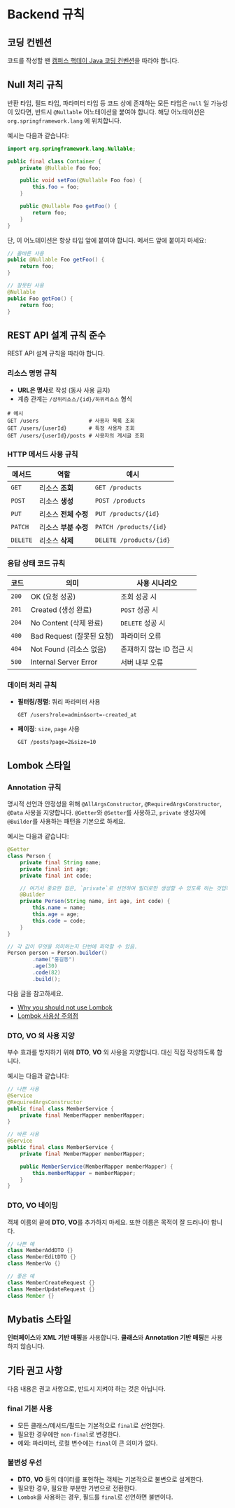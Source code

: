 # Backend 규칙

## 코딩 컨벤션

코드를 작성할 땐 [캠퍼스 핵데이 Java 코딩 컨벤션](https://naver.github.io/hackday-conventions-java/)을 따라야 합니다.

## Null 처리 규칙

반환 타입, 필드 타입, 파라미터 타입 등 코드 상에 존재하는 모든 타입은 `null` 일 가능성이 있다면, 반드시 `@Nullable` 어노테이션을 붙여야 합니다. 해당 어노테이션은
`org.springframework.lang` 에 위치합니다.

예시는 다음과 같습니다:

```java
import org.springframework.lang.Nullable;

public final class Container {
    private @Nullable Foo foo;

    public void setFoo(@Nullable Foo foo) {
        this.foo = foo;
    }

    public @Nullable Foo getFoo() {
        return foo;
    }
}
```

단, 이 어노테이션은 항상 타입 앞에 붙여야 합니다. 메서드 앞에 붙이지 마세요:

```java
// 올바른 사용
public @Nullable Foo getFoo() {
	return foo;
}

// 잘못된 사용
@Nullable
public Foo getFoo() {
	return foo;
}
```

## REST API 설계 규칙 준수

REST API 설계 규칙을 따라야 합니다.

### 리소스 명명 규칙

- **URL은 명사**로 작성 (동사 사용 금지)
- 계층 관계는 `/상위리소스/{id}/하위리소스` 형식

```
# 예시
GET /users                # 사용자 목록 조회
GET /users/{userId}       # 특정 사용자 조회
GET /users/{userId}/posts # 사용자의 게시글 조회
```

### HTTP 메서드 사용 규칙

| 메서드      | 역할            | 예시                      |
|----------|---------------|-------------------------|
| `GET`    | 리소스 **조회**    | `GET /products`         |
| `POST`   | 리소스 **생성**    | `POST /products`        |
| `PUT`    | 리소스 **전체 수정** | `PUT /products/{id}`    |
| `PATCH`  | 리소스 **부분 수정** | `PATCH /products/{id}`  |
| `DELETE` | 리소스 **삭제**    | `DELETE /products/{id}` |

### 응답 상태 코드 규칙

| 코드    | 의미                    | 사용 시나리오         |
|-------|-----------------------|-----------------|
| `200` | OK (요청 성공)            | 조회 성공 시         |
| `201` | Created (생성 완료)       | `POST` 성공 시     |
| `204` | No Content (삭제 완료)    | `DELETE` 성공 시   |
| `400` | Bad Request (잘못된 요청)  | 파라미터 오류         |
| `404` | Not Found (리소스 없음)    | 존재하지 않는 ID 접근 시 |
| `500` | Internal Server Error | 서버 내부 오류        |

### 데이터 처리 규칙

- **필터링/정렬**: 쿼리 파라미터 사용
  ```http
  GET /users?role=admin&sort=-created_at
  ```
- **페이징**: `size`, `page` 사용
  ```http
  GET /posts?page=2&size=10
  ```

## Lombok 스타일

### Annotation 규칙

명시적 선언과 안정성을 위해 `@AllArgsConstructor`, `@RequiredArgsConstructor`, `@Data` 사용을 지양합니다. `@Getter`와 `@Setter`를 사용하고,
`private` 생성자에 `@Builder`를 사용하는 패턴을 기본으로 하세요.

예시는 다음과 같습니다:

```java
@Getter
class Person {
    private final String name;
    private final int age;
    private final int code;

    // 여기서 중요한 점은, `private`로 선언하여 빌더로만 생성할 수 있도록 하는 것입니다.
    @Builder
    private Person(String name, int age, int code) {
        this.name = name;
        this.age = age;
        this.code = code;
    }
}

// 각 값이 무엇을 의미하는지 단번에 파악할 수 있음.
Person person = Person.builder()
        .name("홍길동")
        .age(30)
        .code(82)
        .build();
```

다음 글을 참고하세요.

- [Why you should not use Lombok](https://ppbruna.medium.com/why-you-should-not-use-lombok-f7556662e8c3)
- [Lombok 사용상 주의점](https://kwonnam.pe.kr/wiki/java/lombok/pitfall)

### DTO, VO 외 사용 지양

부수 효과를 방지하기 위해 **DTO**, **VO** 외 사용을 지양합니다. 대신 직접 작성하도록 합니다.

예시는 다음과 같습니다:

```java
// 나쁜 사용
@Service
@RequiredArgsConstructor
public final class MemberService {
    private final MemberMapper memberMapper;
}

// 바른 사용
@Service
public final class MemberService {
    private final MemberMapper memberMapper;

    public MemberService(MemberMapper memberMapper) {
        this.memberMapper = memberMapper;
    }
}
```

### DTO, VO 네이밍

객체 이름의 끝에 **DTO**, **VO**를 추가하지 마세요. 또한 이름은 목적이 잘 드러나야 합니다.

```java
// 나쁜 예
class MemberAddDTO {}
class MemberEditDTO {}
class MemberVo {}

// 좋은 예
class MemberCreateRequest {}
class MemberUpdateRequest {}
class Member {}
```

## Mybatis 스타일

**인터페이스**와 **XML 기반 매핑**을 사용합니다. **클래스**와 **Annotation 기반 매핑**은 사용하지 않습니다.

## 기타 권고 사항

다음 내용은 권고 사항으로, 반드시 지켜야 하는 것은 아닙니다.

### final 기본 사용

- 모든 클래스/메서드/필드는 기본적으로 `final`로 선언한다.
- 필요한 경우에만 `non-final`로 변경한다.
- 예외: 파라미터, 로컬 변수에는 `final`이 큰 의미가 없다.

### 불변성 우선

- **DTO**, **VO** 등의 데이터를 표현하는 객체는 기본적으로 불변으로 설계한다.
- 필요한 경우, 필요한 부분만 가변으로 전환한다.
- `Lombok`을 사용하는 경우, 필드를 `final`로 선언하면 불변이다.
